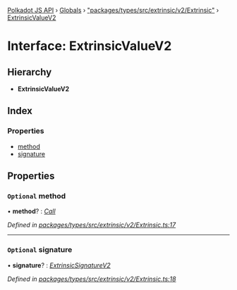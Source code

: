 [Polkadot JS API](../README.md) › [Globals](../globals.md) › ["packages/types/src/extrinsic/v2/Extrinsic"](../modules/_packages_types_src_extrinsic_v2_extrinsic_.md) › [ExtrinsicValueV2](_packages_types_src_extrinsic_v2_extrinsic_.extrinsicvaluev2.md)

# Interface: ExtrinsicValueV2

## Hierarchy

* **ExtrinsicValueV2**

## Index

### Properties

* [method](_packages_types_src_extrinsic_v2_extrinsic_.extrinsicvaluev2.md#optional-method)
* [signature](_packages_types_src_extrinsic_v2_extrinsic_.extrinsicvaluev2.md#optional-signature)

## Properties

### `Optional` method

• **method**? : *[Call](../classes/_packages_types_src_generic_call_.call.md)*

*Defined in [packages/types/src/extrinsic/v2/Extrinsic.ts:17](https://github.com/polkadot-js/api/blob/277ea92fd/packages/types/src/extrinsic/v2/Extrinsic.ts#L17)*

___

### `Optional` signature

• **signature**? : *[ExtrinsicSignatureV2](../classes/_packages_types_src_extrinsic_v2_extrinsicsignature_.extrinsicsignaturev2.md)*

*Defined in [packages/types/src/extrinsic/v2/Extrinsic.ts:18](https://github.com/polkadot-js/api/blob/277ea92fd/packages/types/src/extrinsic/v2/Extrinsic.ts#L18)*
